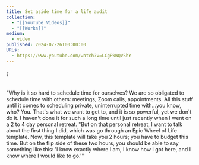 ```yaml
---
title: Set aside time for a life audit
collection:
  - "[[YouTube Videos]]"
  - "[[Works]]"
medium:
  - video
published: 2024-07-26T00:00:00
URLs:
  - https://www.youtube.com/watch?v=LCgPkWQVShY
---
```


###### 1

"Why is it so hard to schedule time for ourselves? We are so obligated to schedule time with others: meetings, Zoom calls, appointments. All this stuff until it comes to scheduling private, uninterrupted time with…you know, who? You. That's what we want to get to, and it is so powerful, yet we don't do it. I haven't done it for such a long time until just recently when I went on a 2 to 4 day personal retreat. "But on that personal retreat, I want to talk about the first thing I did, which was go through an Epic Wheel of Life template. Now, this template will take you 2 hours; you have to budget this time. But on the flip side of these two hours, you should be able to say something like this: 'I know exactly where I am, I know how I got here, and I know where I would like to go.'"
